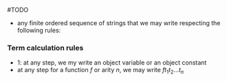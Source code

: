#TODO 
- any finite ordered sequence of strings that we may write respecting the following rules: 
### Term calculation rules
- 1: at any step, we my write an object variable or an object constant
- at any step for a function $f$ or arity $n$, we may write $ft_{1}t_{2}... t_{n}$    
